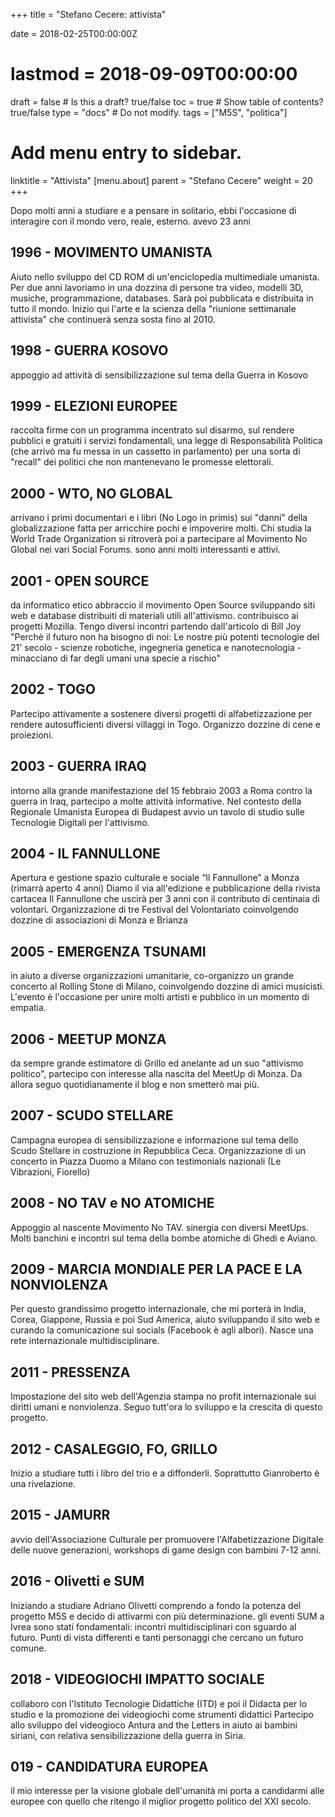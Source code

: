 +++
title = "Stefano Cecere: attivista"

date = 2018-02-25T00:00:00Z
# lastmod = 2018-09-09T00:00:00

draft = false  # Is this a draft? true/false
toc = true  # Show table of contents? true/false
type = "docs"  # Do not modify.
tags = ["M5S", "politica"]

# Add menu entry to sidebar.
linktitle = "Attivista"
[menu.about]
  parent = "Stefano Cecere"
  weight = 20
+++

Dopo molti anni a studiare e a pensare in solitario, ebbi l'occasione di interagire con il mondo vero, reale, esterno. avevo 23 anni

## 1996 - MOVIMENTO UMANISTA
Aiuto nello sviluppo del CD ROM di un'enciclopedia multimediale umanista.
Per due anni lavoriamo in una dozzina di persone tra video, modelli 3D, musiche, programmazione, databases. Sarà poi pubblicata e distribuita in tutto il mondo.
Inizio qui l'arte e la scienza della "riunione settimanale attivista" che continuerà senza sosta fino al 2010.

## 1998 - GUERRA KOSOVO
appoggio ad attività di sensibilizzazione sul tema della Guerra in Kosovo

## 1999 - ELEZIONI EUROPEE
raccolta firme con un programma incentrato sul disarmo, sul rendere pubblici e gratuiti i servizi fondamentali, una legge di Responsabilità Politica (che arrivò ma fu messa in un cassetto in parlamento) per una sorta di "recall" dei politici che non mantenevano le promesse elettorali.

## 2000 - WTO, NO GLOBAL
arrivano i primi documentari e i libri (No Logo in primis) sui "danni" della globalizzazione fatta per arricchire pochi e impoverire molti. Chi studia la World Trade Organization si ritroverà poi a partecipare al Movimento No Global nei vari Social Forums. sono anni molti interessanti e attivi.

## 2001 - OPEN SOURCE 
da informatico etico abbraccio il movimento Open Source sviluppando siti web e database distribuiti di materiali utili all'attivismo. contribuisco ai progetti Mozilla.
Tengo diversi incontri partendo dall'articolo di Bill Joy "Perchè il futuro non ha bisogno di noi: Le nostre più potenti tecnologie del 21' secolo - scienze robotiche, ingegneria genetica e nanotecnologia - minacciano di far degli umani una specie a rischio"

## 2002 - TOGO
Partecipo attivamente a sostenere diversi progetti di alfabetizzazione per rendere autosufficienti diversi villaggi in Togo. Organizzo dozzine di cene e proiezioni.

## 2003 - GUERRA IRAQ
intorno alla grande manifestazione del 15 febbraio 2003 a Roma contro la guerra in Iraq, partecipo a molte attività informative.
Nel contesto della Regionale Umanista Europea di Budapest avvio un tavolo di studio sulle Tecnologie Digitali per l'attivismo.

## 2004 - IL FANNULLONE
Apertura e gestione spazio culturale e sociale “Il Fannullone” a Monza (rimarrà aperto 4 anni)
Diamo il via all'edizione e pubblicazione della rivista cartacea Il Fannullone che uscirà per 3 anni con il contributo di centinaia di volontari.
Organizzazione di tre Festival del Volontariato coinvolgendo dozzine di associazioni di Monza e Brianza

## 2005 - EMERGENZA TSUNAMI
in aiuto a diverse organizzazioni umanitarie, co-organizzo un grande concerto al Rolling Stone di Milano, coinvolgendo dozzine di amici musicisti. L'evento è l'occasione per unire molti artisti e pubblico in un momento di empatia.

## 2006 - MEETUP MONZA
da sempre grande estimatore di Grillo ed anelante ad un suo "attivismo politico", partecipo con interesse alla nascita del MeetUp di Monza.
Da allora seguo quotidianamente il blog e non smetterò mai più.

## 2007 - SCUDO STELLARE
Campagna europea di sensibilizzazione e informazione sul tema dello Scudo Stellare in costruzione in Repubblica Ceca. Organizzazione di un concerto in Piazza Duomo a Milano con testimonials nazionali (Le Vibrazioni, Fiorello)

## 2008 - NO TAV e NO ATOMICHE
Appoggio al nascente Movimento No TAV. sinergia con diversi MeetUps.
Molti banchini e incontri sul tema della bombe atomiche di Ghedi e Aviano.

## 2009 - MARCIA MONDIALE PER LA PACE E LA NONVIOLENZA
Per questo grandissimo progetto internazionale, che mi porterà in India, Corea, Giappone, Russia e poi Sud America, aiuto sviluppando il sito web e curando la comunicazione sui socials (Facebook è agli albori). Nasce una rete internazionale multidisciplinare.

## 2011 - PRESSENZA
Impostazione del sito web dell'Agenzia stampa no profit internazionale sui diritti umani e nonviolenza. Seguo tutt'ora lo sviluppo e la crescita di questo progetto.

## 2012 - CASALEGGIO, FO, GRILLO
Inizio a studiare tutti i libro del trio e a diffonderli. Soprattutto Gianroberto è una rivelazione.

## 2015 - JAMURR
avvio dell'Associazione Culturale per promuovere l'Alfabetizzazione Digitale delle nuove generazioni, workshops di game design con bambini 7-12 anni.

## 2016 - Olivetti e SUM
Iniziando a studiare Adriano Olivetti comprendo a fondo la potenza del progetto M5S e decido di attivarmi con più determinazione.
gli eventi SUM a Ivrea sono stati fondamentali: incontri multidisciplinari con sguardo al futuro. Punti di vista differenti e tanti personaggi che cercano un futuro comune.

## 2018 - VIDEOGIOCHI IMPATTO SOCIALE
collaboro con l'Istituto Tecnologie Didattiche (ITD) e poi il Didacta per lo studio e la promozione dei videogiochi come strumenti didattici
Partecipo allo sviluppo del videogioco Antura and the Letters in aiuto ai bambini siriani, con relativa sensibilizzazione della guerra in Siria.

## 019 - CANDIDATURA EUROPEA
il mio interesse per la visione globale dell'umanità mi porta a candidarmi alle europee con quello che ritengo il miglior progetto politico del XXI secolo.
